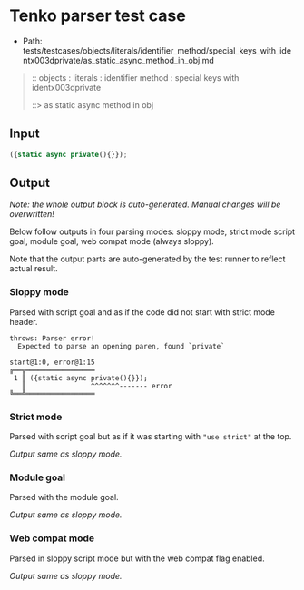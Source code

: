 # Tenko parser test case

- Path: tests/testcases/objects/literals/identifier_method/special_keys_with_identx003dprivate/as_static_async_method_in_obj.md

> :: objects : literals : identifier method : special keys with identx003dprivate
>
> ::> as static async method in obj

## Input

`````js
({static async private(){}});
`````

## Output

_Note: the whole output block is auto-generated. Manual changes will be overwritten!_

Below follow outputs in four parsing modes: sloppy mode, strict mode script goal, module goal, web compat mode (always sloppy).

Note that the output parts are auto-generated by the test runner to reflect actual result.

### Sloppy mode

Parsed with script goal and as if the code did not start with strict mode header.

`````
throws: Parser error!
  Expected to parse an opening paren, found `private`

start@1:0, error@1:15
╔══╦═════════════════
 1 ║ ({static async private(){}});
   ║                ^^^^^^^------- error
╚══╩═════════════════

`````

### Strict mode

Parsed with script goal but as if it was starting with `"use strict"` at the top.

_Output same as sloppy mode._

### Module goal

Parsed with the module goal.

_Output same as sloppy mode._

### Web compat mode

Parsed in sloppy script mode but with the web compat flag enabled.

_Output same as sloppy mode._
